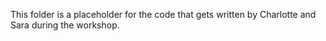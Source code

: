 This folder is a placeholder for the code that gets written by Charlotte and Sara during the workshop.
